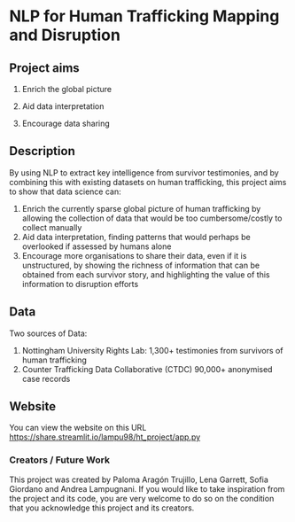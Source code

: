 # NLP for Human Trafficking Mapping and Disruption

## Project aims

1. Enrich the global picture

2. Aid data interpretation

3. Encourage data sharing

## Description
By using NLP to extract key intelligence from survivor testimonies, and by combining this with existing datasets on human trafficking, this project aims to show that data science can:
1. Enrich the currently sparse global picture of human trafficking by allowing the collection of data that would be too cumbersome/costly to collect manually
2. Aid data interpretation, finding patterns that would perhaps be overlooked if assessed by humans alone
3. Encourage more organisations to share their data, even if it is unstructured, by showing the richness of information that can be obtained from each survivor story, and highlighting the value of this information to disruption efforts


## Data
Two sources of Data:
1. Nottingham University Rights Lab: 1,300+ testimonies from survivors of human trafficking
2. Counter Trafficking Data Collaborative (CTDC) 90,000+ anonymised case records


## Website 
You can view the website on this URL
https://share.streamlit.io/lampu98/ht_project/app.py



### Creators / Future Work
This project was created by Paloma Aragón Trujillo, Lena Garrett, Sofia Giordano and Andrea Lampugnani. If you would like to take inspiration from the project and its code, you are very welcome to do so on the condition that you acknowledge this project and its creators.
